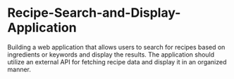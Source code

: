 # Recipe-Search-and-Display-Application
Building a web application that allows users to search for recipes based on ingredients or keywords and display the results. The application should utilize an external API for fetching recipe data and display it in an organized manner.
